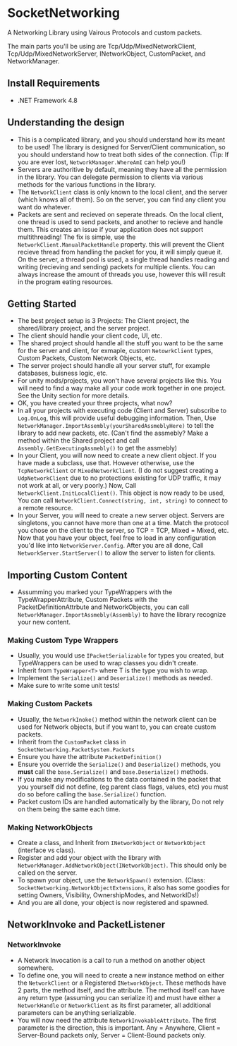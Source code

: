# SocketNetworking
 A Networking Library using Vairous Protocols and custom packets.

 The main parts you'll be using are Tcp/Udp/MixedNetworkClient, Tcp/Udp/MixedNetworkServer, INetworkObject, CustomPacket, and NetworkManager.

## Install Requirements
 * .NET Framework 4.8

## Understanding the design
 * This is a complicated library, and you should understand how its meant to be used! The library is designed for Server/Client communication, so you should understand how to treat both sides of the connection. (Tip: If you are ever lost, `NetworkManager.WhereAmI` can help you!)
 * Servers are authoritive by default, meaning they have all the permission in the library. You can delegate permission to clients via various methods for the various functions in the library.
 * The `NetworkClient` class is only known to the local client, and the server (which knows all of them). So on the server, you can find any client you want do whatever.
 * Packets are sent and recieved on seperate threads. On the local client, one thread is used to send packets, and another to recieve and handle them. This creates an issue if your application does not support multithreading! The fix is simple, use the `NetworkClient.ManualPacketHandle` property. this will prevent the Client recieve thread from handling the packet for you, it will simply queue it. On the server, a thread pool is used, a single thread handles reading and writing (recieving and sending) packets for multiple clients. You can always increase the amount of threads you use, however this will result in the program eating resources.

## Getting Started
 * The best project setup is 3 Projects: The Client project, the shared/library project, and the server project.
 * The client should handle your client code, UI, etc.
 * The shared project should handle all the stuff you want to be the same for the server and client, for exmaple, custom `NetowrkClient` types, Custom Packets, Custom Network Objects, etc.
 * The server project should handle all your server stuff, for example databases, buisness logic, etc.
 * For unity mods/projects, you won't have several projects like this. You will need to find a way make all your code work together in one project. See the Unity section for more details.
 * OK, you have created your three projects, what now?
  * In all your projects with executing code (Client and Server) subscribe to `Log.OnLog`, this will provide useful debugging information. Then, Use `NetworkManager.ImportAssembly(yourSharedAssmeblyHere)` to tell the library to add new packets, etc. (Can't find the assmebly? Make a method within the Shared project and call `Assembly.GetExecutingAssmebly()` to get the assmebly)
  * In your Client, you will now need to create a new client object. If you have made a subclass, use that. However otherwise, use the `TcpNetworkClient` or `MixedNetworkClient`. (I do not suggest creating a `UdpNetworkClient` due to no protections existing for UDP traffic, it may not work at all, or very poorly.) Now, Call `NetworkClient.InitLocalClient()`. This object is now ready to be used, You can call `NetworkClient.Connect(string, int, string)` to connect to a remote resource.
  * In your Server, you will need to create a new server object. Servers are singletons, you cannot have more than one at a time. Match the protocol you chose on the client to the server, so TCP = TCP, Mixed = Mixed, etc. Now that you have your object, feel free to load in any configuration you'd like into `NetworkServer.Config`. After you are all done, Call `NetworkServer.StartServer()` to allow the server to listen for clients.

## Importing Custom Content
 * Assumming you marked your TypeWrappers with the TypeWrapperAttribute, Custom Packets with the PacketDefinitionAttrbute and NetworkObjects, you can call `NetworkManager.ImportAssmebly(Assembly)` to have the library recognize your new content.

### Making Custom Type Wrappers
 * Usually, you would use `IPacketSerializable` for types you created, but TypeWrappers can be used to wrap classes you didn't create.
 * Inherit from `TypeWrapper<T>` where T is the type you wish to wrap.
 * Implement the `Serialize()` and `Deserialize()` methods as needed.
 * Make sure to write some unit tests!

### Making Custom Packets
 * Usually, the `NetworkInoke()` method within the network client can be used for Network objects, but if you want to, you can create custom packets. 
 * Inherit from the `CustomPacket` class in `SocketNetworking.PacketSystem.Packets`
 * Ensure you have the attribute `PacketDefinition()`
 * Ensure you override the `Serialize()` and `Deserialize()` methods, you **must** call the `base.Serialize()` and `base.Deserialize()` methods. 
 * If you make any modifications to the data contained in the packet that you yourself did not define, (eg parent class flags, values, etc) you must do so before calling the `base.Serialize()` function.
 * Packet custom IDs are handled automatically by the library, Do not rely on them being the same each time.

 ### Making NetworkObjects
  * Create a class, and Inherit from `INetworkObject` or `NetworkObject` (interface vs class).
  * Register and add your object with the library with `NetworkManager.AddNetworkObject(INetworkObject)`. This should only be called on the server.
  * To spawn your object, use the `NetworkSpawn()` extension. (Class: `SocketNetworking.NetworkObjectExtensions`, it also has some goodies for setting Owners, Visibility, OwnershipModes, and NetworkIDs!)
  * And you are all done, your object is now registered and spawned.

## NetworkInvoke and PacketListener

### NetworkInvoke
 * A Network Invocation is a call to run a method on another object somewhere.
 * To define one, you will need to create a new instance method on either the `NetworkClient` or a Registered `INetworkObject`. These methods have 2 parts, the method itself, and the attribute. The method itself can have any return type (assuming you can serialize it) and must have either a `NetworkHandle` or `NetworkClient` as its first parameter, all additional parameters can be anything serializable.
 * You will now need the attribute `NetworkInvokableAttribute`. The first parameter is the direction, this is important. Any = Anywhere, Client = Server-Bound packets only, Server = Client-Bound packets only.